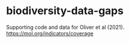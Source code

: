 # biodiversity-data-gaps
Supporting code and data for Oliver et al (2021). https://mol.org/indicators/coverage
